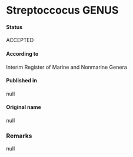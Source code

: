 # Streptoccocus GENUS

#### Status
ACCEPTED

#### According to
Interim Register of Marine and Nonmarine Genera

#### Published in
null

#### Original name
null

### Remarks
null